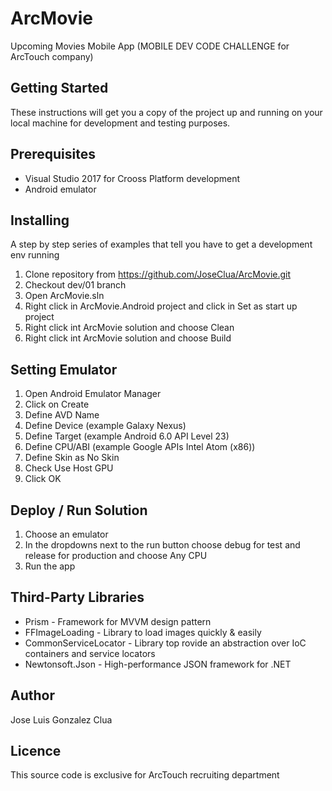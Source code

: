 # ArcMovie

Upcoming Movies Mobile App (MOBILE DEV CODE CHALLENGE for ArcTouch company)


## Getting Started

These instructions will get you a copy of the project up and running on your local machine for development and testing purposes. 

## Prerequisites

- Visual Studio 2017 for Crooss Platform development
- Android emulator

## Installing

A step by step series of examples that tell you have to get a development env running

1. Clone repository from https://github.com/JoseClua/ArcMovie.git
2. Checkout dev/01 branch
3. Open ArcMovie.sln
4. Right click in ArcMovie.Android project and click in Set as start up project
5. Right click int ArcMovie solution and choose Clean
6. Right click int ArcMovie solution and choose Build

## Setting Emulator

1. Open Android Emulator Manager
2. Click on Create
3. Define AVD Name
4. Define Device (example Galaxy Nexus)
5. Define Target (example Android 6.0 API Level 23)
6. Define CPU/ABI (example Google APIs Intel Atom (x86)) 
7. Define Skin as No Skin
8. Check Use Host GPU
9. Click OK

## Deploy / Run Solution

1. Choose an emulator
2. In the dropdowns next to the run button choose debug for test and release for production and choose Any CPU
3. Run the app

## Third-Party Libraries

- Prism - Framework for MVVM design pattern
- FFImageLoading - Library to load images quickly & easily
- CommonServiceLocator - Library top rovide an abstraction over IoC containers and service locators
- Newtonsoft.Json - High-performance JSON framework for .NET

## Author

Jose Luis Gonzalez Clua

## Licence

This source code is exclusive for ArcTouch recruiting department
